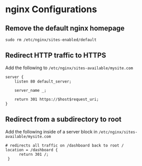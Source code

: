 # nginx Configurations

## Remove the default nginx homepage
```
sudo rm /etc/nginx/sites-enabled/default
```

## Redirect HTTP traffic to HTTPS
Add the following to `/etc/nginx/sites-available/mysite.com`
```
server {
    listen 80 default_server;

    server_name _;

    return 301 https://$host$request_uri;
}
```

## Redirect from a subdirectory to root
Add the following inside of a server block in `/etc/nginx/sites-available/mysite.com`
```
# redirects all traffic on /dashboard back to root /
location = /dashboard {
      return 301 /;
 }
```
